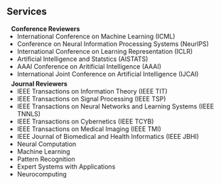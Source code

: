 ## Services

<h4 style="margin:0 10px 0;">Conference Reviewers</h4>

<ul style="margin:0 0 5px;">
   <li><a ><autocolor>International Conference on Machine Learning (ICML) </autocolor></a></li>
   <li><a ><autocolor>Conference on Neural Information Processing Systems (NeurIPS) </autocolor></a></li>
   <li><a ><autocolor>International Conference on Learning Representation (ICLR) </autocolor></a></li>
   <li><a ><autocolor>Artificial Intelligence and Statstics (AISTATS)  </autocolor></a></li>  
   <li><a ><autocolor>AAAI Conference on Aritificial Intelligence (AAAI)  </autocolor></a></li>
  <li><a ><autocolor>International Joint Conference on Artificial Intelligence (IJCAI)  </autocolor></a></li>
</ul>

<h4 style="margin:0 10px 0;">Journal Reviewers</h4>

<ul style="margin:0 0 20px;">
  <li><a ><autocolor>IEEE Transactions on Information Theory (IEEE TIT)</autocolor></a></li>
    <li><a ><autocolor>IEEE Transactions on Signal Processing (IEEE TSP)</autocolor></a></li>
    <li><a ><autocolor>IEEE Transactions on Neural Networks and Learning Systems (IEEE TNNLS)</autocolor></a></li>
      <li><a ><autocolor>IEEE Transactions on Cybernetics (IEEE TCYB)</autocolor></a></li>
      <li><a ><autocolor>IEEE Transactions on Medical Imaging (IEEE TMI)</autocolor></a></li>
    <li><a ><autocolor>IEEE Journal of Biomedical and Health Informatics  (IEEE JBHI)</autocolor></a></li>
  <li><a ><autocolor>Neural Computation </autocolor></a></li>
    <li><a ><autocolor>Machine Learning </autocolor></a></li>
    <li><a ><autocolor>Pattern Recognition </autocolor></a></li>
    <li><a ><autocolor>Expert Systems with Applications </autocolor></a></li>
   <li><a ><autocolor> Neurocomputing </autocolor></a></li>


